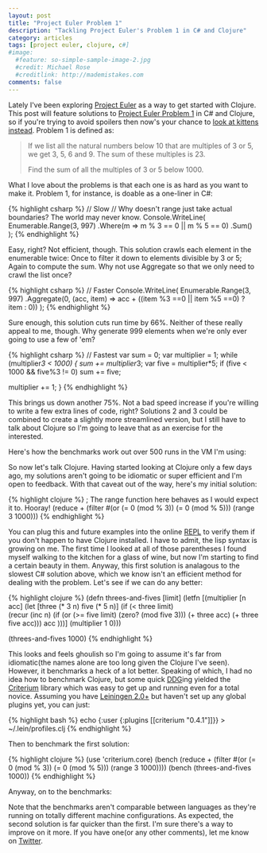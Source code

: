 ```yaml
---
layout: post
title: "Project Euler Problem 1"
description: "Tackling Project Euler's Problem 1 in C# and Clojure"
category: articles
tags: [project euler, clojure, c#]
#image:
  #feature: so-simple-sample-image-2.jpg
  #credit: Michael Rose
  #creditlink: http://mademistakes.com
comments: false  
---
```


Lately I've been exploring [Project Euler](http://projecteuler.net/ "Project Euler") as a way to get started with Clojure. This post will feature solutions to [Project Euler Problem 1](http://projecteuler.net/problem=1) in C# and Clojure, so if you're trying to avoid spoilers then now's your chance to [look at kittens instead](https://encrypted.google.com/search?tbm=isch&q=kittens&tbs=imgo:1). Problem 1 is defined as:

> If we list all the natural numbers below 10 that are multiples of 3 or 5, we get 3, 5, 6 and 9. The sum of these multiples is 23.
>
> Find the sum of all the multiples of 3 or 5 below 1000.

What I love about the problems is that each one is as hard as you want to make it. Problem 1, for instance, is doable as a one-liner in C#:

{% highlight csharp %}
// Slow
// Why doesn't range just take actual boundaries? The world may never know.
Console.WriteLine(
  Enumerable.Range(3, 997)
  .Where(m => m % 3 == 0 || m % 5 == 0)
  .Sum()
);
{% endhighlight %}

Easy, right? Not efficient, though. This solution crawls each element in the enumerable twice: Once to filter it down to elements divisible by 3 or 5; Again to compute the sum. Why not use Aggregate so that we only need to crawl the list once?

{% highlight csharp %}
// Faster
Console.WriteLine(
  Enumerable.Range(3, 997)
  .Aggregate(0, (acc, item) => acc + ((item %3 ==0 || item %5 ==0) ? item : 0))
);
{% endhighlight %}

Sure enough, this solution cuts run time by 66%. Neither of these really appeal to me, though. Why generate 999 elements when we're only ever going to use a few of 'em?

{% highlight csharp %}
// Fastest
var sum = 0;
var multiplier = 1;
while (multiplier*3 < 1000)
{
  sum += multiplier*3;
  var five = multiplier*5;
  if (five < 1000 && five%3 != 0)
    sum += five;

  multiplier += 1;
}
{% endhighlight %}

This brings us down another 75%. Not a bad speed increase if you're willing to write a few extra lines of code, right? Solutions 2 and 3 could be combined to create a slightly more streamlined version, but I still have to talk about Clojure so I'm going to leave that as an exercise for the interested.

Here's how the benchmarks work out over 500 runs in the VM I'm using:

<div id="Chart1" class="chart" title="C# Benchmarks" data-chart-type="column" data-x-categories="Solution 1, Solution 2, Solution 3" data-y-title-text="Runtime(ms)">
  <span class="chart-data" data-name="" data-series="28,9,2"/>
</div>

So now let's talk Clojure. Having started looking at Clojure only a few days ago, my solutions aren't going to be idiomatic or super efficient and I'm open to feedback. With that caveat out of the way, here's my initial solution:

{% highlight clojure %}
; The range function here behaves as I would expect it to. Hooray!
(reduce +
  (filter 
    #(or (= 0 (mod % 3)) (= 0 (mod % 5)))
    (range 3 1000)))
{% endhighlight %}

You can plug this and future examples into the online [REPL][1] to verify them if you don't happen to have Clojure installed. I have to admit, the lisp syntax is growing on me. The first time I looked at all of those parentheses I found myself walking to the kitchen for a glass of wine, but now I'm starting to find a certain beauty in them. Anyway, this first solution is analagous to the slowest C# solution above, which we know isn't an efficient method for dealing with the problem. Let's see if we can do any better:

{% highlight clojure %}
(defn threes-and-fives [limit]
  (letfn [(multiplier [n acc]
    (let [three (* 3 n) five (* 5 n)]
      (if (< three limit)        
        (recur (inc n) (if (or (>= five limit) (zero? (mod five 3))) (+ three acc) (+ three five acc)))
        acc
      )))]
    (multiplier 1 0)))

(threes-and-fives 1000)
{% endhighlight %}

This looks and feels ghoulish so I'm going to assume it's far from idiomatic(the names alone are too long given the Clojure I've seen). However, it benchmarks a heck of a lot better. Speaking of which, I had no idea how to benchmark Clojure, but some quick [DDG][2]ing yielded the [Criterium][3] library which was easy to get up and running even for a total novice. Assuming you have [Leiningen 2.0+][4] but haven't set up any global plugins yet, you can just:

{% highlight bash %}
echo {:user {:plugins [[criterium "0.4.1"]]}} > ~/.lein/profiles.clj
{% endhighlight %}

Then to benchmark the first solution:

{% highlight clojure %}
(use 'criterium.core)
(bench (reduce + (filter #(or (= 0 (mod % 3)) (= 0 (mod % 5))) (range 3 1000))))
(bench (threes-and-fives 1000))
{% endhighlight %}

Anyway, on to the benchmarks:

<div id="Chart2" class="chart" title="Clojure Benchmarks" data-chart-type="column" data-x-categories="Solution 1,Solution 2" data-y-title-text="Runtime(ms)">
  <span class="chart-data" data-name="" data-series="269,68"/>
</div>

Note that the benchmarks aren't comparable between languages as they're running on totally different machine configurations. As expected, the second solution is far quicker than the first. I'm sure there's a way to improve on it more. If you have one(or any other comments), let me know on [Twitter](https://twitter.com/bretkoppel).

<script src="http://code.highcharts.com/highcharts.js"></script>
<script type="text/javascript">
  var makeChart = function() {
    var $chartDiv = $(this);
    var $series = $(this).find('.chart-data');
    var options = {
      chart: {
        renderTo: $(this)[0].id,
        type: 'column'
      },
      title: {},
      xAxis: {},
      yAxis: {
        title: {}
      },
      legend: {
        enabled: false
      },
      tooltip: {
        headerFormat: '<span style="font-size:10px">{point.key}</span><table>',
        pointFormat: '<tr><td style="padding:0"><b>{point.y} ms</b></td></tr>',
        footerFormat: '</table>',
        shared: true,
        useHTML: true
      },
      plotOptions: {
          column: {
              pointPadding: 0.1,
              borderWidth: 0
          }
      },
      series: []
    };
    options.title.text = $chartDiv[0].title;
    options.chart.type = $chartDiv.data('chart-type') || options.chart;
    options.xAxis.categories =  $chartDiv.data('x-categories').split(',');
    options.yAxis.title.text = $chartDiv.data('y-title-text');
    $series.each(function(){
      var series = {};
      series.name = $(this).data('name');
      series.data = [];
      $.each($(this).data('series').split(','), function() {
        series.data.push(parseInt(this.trim()));
      });
      options.series.push(series);
    });
    var chart = new Highcharts.Chart(options);
  }

  $(function () {
    $('.chart').each(makeChart);
  })  
</script>

[1]:	http://tryclj.com/ "Try Clojure"
[2]:	https://duckduckgo.com/?q=clojure+benchmark+criterium "DuckDuckGo"
[3]:	https://github.com/hugoduncan/criterium "Criterium"
[4]:  http://leiningen.org/ "Leiningen"